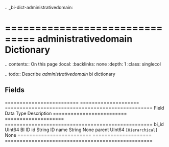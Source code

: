 .. _bi-dict-administrativedomain:

===============================
administrativedomain Dictionary
===============================

.. contents:: On this page
    :local:
    :backlinks: none
    :depth: 1
    :class: singlecol

.. todo::
    Describe *administrativedomain* bi dictionary

Fields
------

========================= ==================== ==================================================
Field                     Data Type            Description
========================= ==================== ==================================================
bi_id                     UInt64               BI ID
id                        String               ID
name                      String               None
parent                    UInt64               ``[Hierarchical]`` None
========================= ==================== ==================================================

